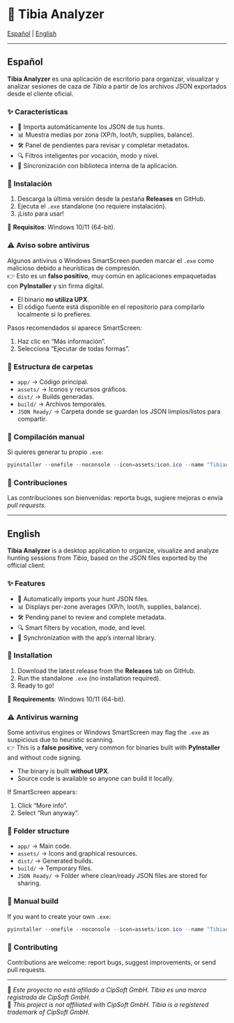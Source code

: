 # 🐉 Tibia Analyzer

[Español](#español) | [English](#english)

---

## Español

**Tibia Analyzer** es una aplicación de escritorio para organizar, visualizar y analizar sesiones de caza de *Tibia* a partir de los archivos JSON exportados desde el cliente oficial.  

### ✨ Características
- 📂 Importa automáticamente los JSON de tus hunts.  
- 📊 Muestra medias por zona (XP/h, loot/h, supplies, balance).  
- 🛠️ Panel de pendientes para revisar y completar metadatos.  
- 🔍 Filtros inteligentes por vocación, modo y nivel.  
- 🔄 Sincronización con biblioteca interna de la aplicación.  

### 🚀 Instalación
1. Descarga la última versión desde la pestaña **Releases** en GitHub.  
2. Ejecuta el `.exe` standalone (no requiere instalación).  
3. ¡Listo para usar!  

📌 **Requisitos**: Windows 10/11 (64-bit).  

### ⚠️ Aviso sobre antivirus
Algunos antivirus o Windows SmartScreen pueden marcar el `.exe` como malicioso debido a heurísticas de compresión.  
👉 Esto es un **falso positivo**, muy común en aplicaciones empaquetadas con **PyInstaller** y sin firma digital.  

- El binario **no utiliza UPX**.  
- El código fuente está disponible en el repositorio para compilarlo localmente si lo prefieres.  

Pasos recomendados si aparece SmartScreen:  
1. Haz clic en “Más información”.  
2. Selecciona “Ejecutar de todas formas”.  

### 📂 Estructura de carpetas
- `app/` → Código principal.  
- `assets/` → Iconos y recursos gráficos.  
- `dist/` → Builds generadas.  
- `build/` → Archivos temporales.  
- `JSON Ready/` → Carpeta donde se guardan los JSON limpios/listos para compartir.  

### 🔧 Compilación manual
Si quieres generar tu propio `.exe`:  
```powershell
pyinstaller --onefile --noconsole --icon=assets/icon.ico --name "TibiaAnalyzer" --paths=. --add-data "assets;assets" --add-data "app/ui;app/ui" app/main.py
```

### 🤝 Contribuciones
Las contribuciones son bienvenidas: reporta bugs, sugiere mejoras o envía *pull requests*.  

---

## English

**Tibia Analyzer** is a desktop application to organize, visualize and analyze hunting sessions from *Tibia*, based on the JSON files exported by the official client.  

### ✨ Features
- 📂 Automatically imports your hunt JSON files.  
- 📊 Displays per-zone averages (XP/h, loot/h, supplies, balance).  
- 🛠️ Pending panel to review and complete metadata.  
- 🔍 Smart filters by vocation, mode, and level.  
- 🔄 Synchronization with the app’s internal library.  

### 🚀 Installation
1. Download the latest release from the **Releases** tab on GitHub.  
2. Run the standalone `.exe` (no installation required).  
3. Ready to go!  

📌 **Requirements**: Windows 10/11 (64-bit).  

### ⚠️ Antivirus warning
Some antivirus engines or Windows SmartScreen may flag the `.exe` as suspicious due to heuristic scanning.  
👉 This is a **false positive**, very common for binaries built with **PyInstaller** and without code signing.  

- The binary is built **without UPX**.  
- Source code is available so anyone can build it locally.  

If SmartScreen appears:  
1. Click “More info”.  
2. Select “Run anyway”.  

### 📂 Folder structure
- `app/` → Main code.  
- `assets/` → Icons and graphical resources.  
- `dist/` → Generated builds.  
- `build/` → Temporary files.  
- `JSON Ready/` → Folder where clean/ready JSON files are stored for sharing.  

### 🔧 Manual build
If you want to create your own `.exe`:  
```powershell
pyinstaller --onefile --noconsole --icon=assets/icon.ico --name "TibiaAnalyzer" --paths=. --add-data "assets;assets" --add-data "app/ui;app/ui" app/main.py
```

### 🤝 Contributing
Contributions are welcome: report bugs, suggest improvements, or send pull requests.  

---

📌 *Este proyecto no está afiliado a CipSoft GmbH. Tibia es una marca registrada de CipSoft GmbH.*  
📌 *This project is not affiliated with CipSoft GmbH. Tibia is a registered trademark of CipSoft GmbH.*  
